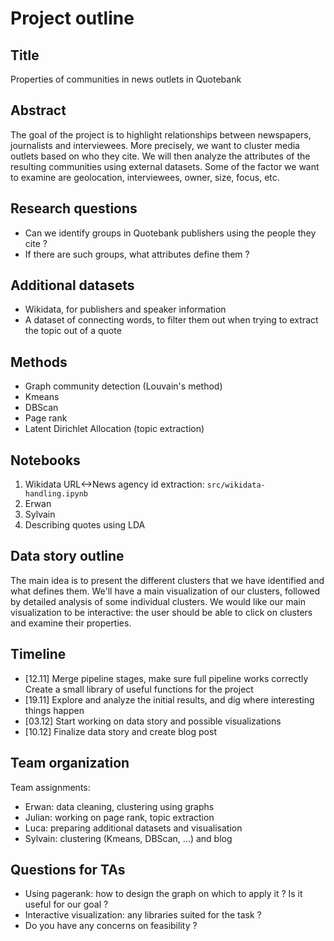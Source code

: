 # Project outline

## Title

Properties of communities in news outlets in Quotebank

## Abstract

The goal of the project is to highlight relationships between newspapers,
journalists and interviewees.  More precisely, we want to cluster media outlets
based on who they cite. We will then analyze the attributes of the resulting communities
using external datasets. Some of the factor we want to examine are geolocation,
interviewees, owner, size, focus, etc.

## Research questions

- Can we identify groups in Quotebank publishers using the people they cite ? 
- If there are such groups, what attributes define them ?

## Additional datasets

- Wikidata, for publishers and speaker information 
- A dataset of connecting words, to filter them out when trying to extract the
  topic out of a quote

## Methods

- Graph community detection (Louvain's method)
- Kmeans
- DBScan
- Page rank
- Latent Dirichlet Allocation (topic extraction)

## Notebooks

1. Wikidata URL<->News agency id extraction: `src/wikidata-handling.ipynb` 
2. Erwan
3. Sylvain
4. Describing quotes using LDA

## Data story outline

The main idea is to present the different clusters that we have identified and
what defines them. We'll have a main visualization of our clusters, followed by
detailed analysis of some individual clusters. We would like our main
visualization to be interactive: the user should be able to click on clusters
and examine their properties.

## Timeline

- [12.11] Merge pipeline stages, make sure full pipeline works correctly
          Create a small library of useful functions for the project
- [19.11] Explore and analyze the initial results, and dig where interesting things happen
- [03.12] Start working on data story and possible visualizations
- [10.12] Finalize data story and create blog post

## Team organization

Team assignments:
- Erwan: data cleaning, clustering using graphs
- Julian: working on page rank, topic extraction
- Luca: preparing additional datasets and visualisation 
- Sylvain: clustering (Kmeans, DBScan, ...) and blog

## Questions for TAs

- Using pagerank: how to design the graph on which to apply it ? Is it useful for our goal ?
- Interactive visualization: any libraries suited for the task ?
- Do you have any concerns on feasibility ?

